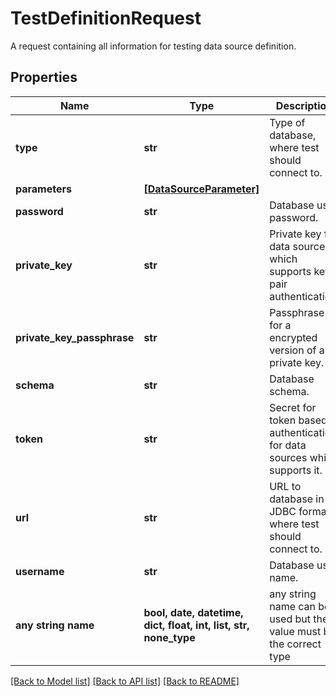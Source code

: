 # TestDefinitionRequest

A request containing all information for testing data source definition.

## Properties
Name | Type | Description | Notes
------------ | ------------- | ------------- | -------------
**type** | **str** | Type of database, where test should connect to. | 
**parameters** | [**[DataSourceParameter]**](DataSourceParameter.md) |  | [optional] 
**password** | **str** | Database user password. | [optional] 
**private_key** | **str** | Private key for data sources which supports key-pair authentication. | [optional] 
**private_key_passphrase** | **str** | Passphrase for a encrypted version of a private key. | [optional] 
**schema** | **str** | Database schema. | [optional] 
**token** | **str** | Secret for token based authentication for data sources which supports it. | [optional] 
**url** | **str** | URL to database in JDBC format, where test should connect to. | [optional] 
**username** | **str** | Database user name. | [optional] 
**any string name** | **bool, date, datetime, dict, float, int, list, str, none_type** | any string name can be used but the value must be the correct type | [optional]

[[Back to Model list]](../README.md#documentation-for-models) [[Back to API list]](../README.md#documentation-for-api-endpoints) [[Back to README]](../README.md)



